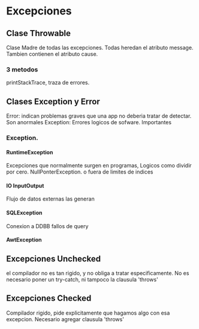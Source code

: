 # Excepciones
## Clase Throwable
Clase Madre de todas las excepciones. 
Todas heredan el atributo message.
Tambien contienen el atributo cause.
### 3 metodos
printStackTrace, traza de errores.
## Clases Exception y Error
Error: indican problemas graves que una app no deberia tratar de detectar. Son anormales
Exception: Errores logicos de sofware. Importantes
### Exception.

#### RuntimeException

Excepciones que normalmente surgen en programas, Logicos como dividir por cero. NullPonterException. o fuera de limites de indices

#### IO InputOutput
Flujo de datos externas las generan

#### SQLException
Conexion a DDBB fallos de query

#### AwtException

## Excepciones Unchecked
el compilador no es tan rigido, y no obliga a tratar especificamente. No es necesario poner un try-catch, ni tampoco la clausula 'throws'

## Excepciones Checked
Compilador rigido, pide explicitamente que hagamos algo con esa excepcion. Necesario agregar clausula 'throws'

